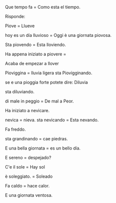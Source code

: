 

Que tempo fa = Como esta el tiempo.

Risponde:

Piove = Llueve


hoy es un día lluvioso = Oggi è una giornata piovosa.

Sta piovendo = Esta lloviendo.

Ha appena iniziato a piovere =

Acaba de empezar a llover

Pioviggina = lluvia ligera
sta Piovigginando.

se e una pioggia forte potete dire: Diluvia

sta diluviando.


di male in peggio = De mal a Peor.

Ha iniziato a nevicare.

nevica = nieva.
sta nevicando = Esta nevando.

Fa freddo.

sta grandinando = cae piedras.

E una bella giornata = es un bello día.

E sereno = despejado?

C'e il sole = Hay sol

è soleggiato. = Soleado

Fa caldo = hace calor.

E una giornata ventosa.


